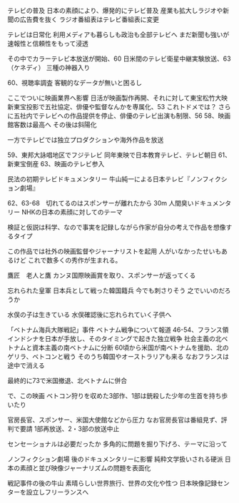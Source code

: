 テレビの普及
日本の素顔により、爆発的にテレビ普及
産業も拡大しラジオや新聞の広告費を抜く
ラジオ番組表はテレビ番組表に変更

テレビは日常化
利用メディアも暮らしも政治も全部テレビへ
まだ新聞も強いが
速報性と信頼性をもって浸透

その中でカラーテレビ本放送が開始、60
日米間のテレビ衛星中継実験放送、63（ケネディ）
三種の神器入り

60、視聴率調査
客観的なデータが無いと困るし

ここでついに映画業界へ影響
日活が映画製作再開、それに対して東宝松竹大映新東宝投影で五社協定、俳優や監督なんかを専属化、53
これトドメでは？
さらに五社内でテレビへの作品提供を停止、俳優のテレビ出演も制限、56
58、映画館客数は最高へ
その後は斜陽化

一方でテレビでは独立プロダクションや海外作品を放送

59、東邦大詠唱地区でフジテレビ
同年東映で日本教育テレビ、テレビ朝日
61、新東宝倒産
63、映画のテレビ参入

民法の初期テレビドキュメンタリー
牛山純一による日本テレビ『ノンフィクション劇場』

62、63-68　切れてるのはスポンサーが離れたから
30m
人間臭いドキュメンタリー
NHKの日本の素顔に対してのテーマ

検証と仮説は科学、なので事実を記録しながら作家が自分の考えで作品を想像するタイプ

この作品では社外の映画監督やジャーナリストを起用
人がいなかったせいもあるけど
これで数多くの秀作が生まれる。

鷹匠　老人と鷹
カンヌ国際映画賞を取り、スポンサーが返ってくる

忘れられた皇軍
日本兵として戦った韓国籍兵
今でも刺さりそう
之でいいのだろうか

水俣の子は生きている
水俣確認後に忘れられていく子供へ

「ベトナム海兵大隊戦記」事件
ベトナム戦争について報道
46-54、フランス領インドシナを日本が手放し、そのタイミングで起きた独立戦争
社会主義の北ベトナムと資本主義の南ベトナムに分断
60頃から米国が南ベトナムを援助、北のゲリラ、ベトコンと戦う
そのうち韓国やオーストラリアも来る
なおフランスは途中で消える

最終的に73で米国撤退、北ベトナムに併合

で、この映画
ベトコン狩りを収めた3部作、1部は銃殺した少年の生首を持ち歩いたり

官房長官、スポンサー、米国大使館などから圧力
なお官房長官は番組見ず、評判で要請
1部再放送、2・3部の放送中止

センセーショナルは必要だったか
多角的に問題を掘り下げろ、テーマに沿って

ノンフィクション劇場
後のドキュメンタリーに影響
純粋文学扱いされる硬派
日本の素顔と並び映像ジャーナリズムの問題を表面化

戦記事件の後の牛山
素晴らしい世界旅行、世界の文化や性つ
日本映像記録センターを設立しフリーランスへ